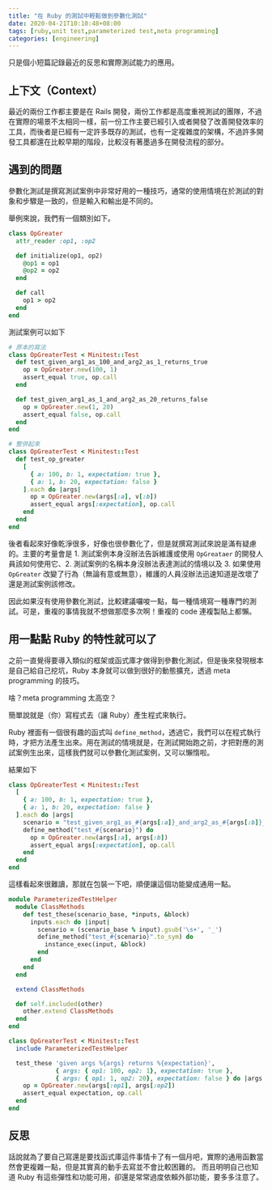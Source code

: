 ```yaml
---
title: "在 Ruby 的測試中輕鬆做到參數化測試"
date: 2020-04-21T10:10:48+08:00
tags: [ruby,unit test,parameterized test,meta programming]
categories: [engineering]
---
```


只是個小短篇記錄最近的反思和實際測試能力的應用。

## 上下文（Context）

最近的兩份工作都主要是在 Rails 開發，兩份工作都是高度重視測試的團隊，不過在實際的場景不太相同一樣，前一份工作主要已經引入或者開發了改善開發效率的工具，而後者是已經有一定許多既存的測試，也有一定複雜度的架構，不過許多開發工具都還在比較早期的階段，比較沒有著墨過多在開發流程的部分。

## 遇到的問題

參數化測試是撰寫測試案例中非常好用的一種技巧，通常的使用情境在於測試的對象和步驟是一致的，但是輸入和輸出是不同的。

舉例來說，我們有一個類別如下。

```ruby
class OpGreater
  attr_reader :op1, :op2

  def initialize(op1, op2)
    @op1 = op1
    @op2 = op2
  end

  def call
    op1 > op2
  end
end
```

測試案例可以如下

```ruby
# 原本的寫法
class OpGreaterTest < Minitest::Test
  def test_given_arg1_as_100_and_arg2_as_1_returns_true
    op = OpGreater.new(100, 1)
    assert_equal true, op.call
  end

  def test_given_arg1_as_1_and_arg2_as_20_returns_false
    op = OpGreater.new(1, 20)
    assert_equal false, op.call
  end
end

# 整併起來
class OpGreaterTest < Minitest::Test
  def test_op_greater
    [
      { a: 100, b: 1, expectation: true },
      { a: 1, b: 20, expectation: false }
    ].each do |args|
      op = OpGreater.new(args[:a], v[:b])
      assert_equal args[:expectation], op.call
    end
  end
end
```

後者看起來好像乾淨很多，好像也很參數化了，但是就撰寫測試來說是滿有疑慮的。主要的考量會是 1. 測試案例本身沒辦法告訴維護或使用 `OpGreataer` 的開發人員該如何使用它、2. 測試案例的名稱本身沒辦法表達測試的情境以及 3. 如果使用 `OpGreater` 改變了行為（無論有意或無意），維護的人員沒辦法迅速知道是改壞了還是測試案例該修改。

因此如果沒有使用參數化測試，比較建議囉唆一點，每一種情境寫一種專門的測試。可是，重複的事情我就不想做那麼多次啊！重複的 code 連複製貼上都懶。

## 用一點點 Ruby 的特性就可以了

之前一直覺得要導入類似的框架或函式庫才做得到參數化測試，但是後來發現根本是自己給自己挖坑，Ruby 本身就可以做到很好的動態擴充，透過 meta programming 的技巧。

啥？meta programming 太高空？

簡單說就是（你）寫程式去（讓 Ruby）產生程式來執行。

Ruby 裡面有一個很有趣的函式叫 `define_method`，透過它，我們可以在程式執行時，才把方法產生出來。用在測試的情境就是，在測試開始跑之前，才把對應的測試案例生出來，這樣我們就可以參數化測試案例，又可以懶惰啦。

結果如下

```ruby
class OpGreaterTest < Minitest::Test
  [
    { a: 100, b: 1, expectation: true },
    { a: 1, b: 20, expectation: false }
  ].each do |args|
    scenario = "test_given_arg1_as_#{args[:a]}_and_arg2_as_#{args[:b]}_returns_#{args[:expectation]}"
    define_method("test_#{scenario}") do
      op = OpGreater.new(args[:a], args[:b])
      assert_equal args[:expectation], op.call
    end
  end
end
```

這樣看起來很難讀，那就在包裝一下吧，順便讓這個功能變成通用一點。

```ruby
module ParameterizedTestHelper
  module ClassMethods
    def test_these(scenario_base, *inputs, &block)
      inputs.each do |input|
        scenario = (scenario_base % input).gsub('\s+', '_')
        define_method("test_#{scenario}".to_sym) do
          instance_exec(input, &block)
        end
      end
    end
  end

  extend ClassMethods

  def self.included(other)
    other.extend ClassMethods
  end
end

class OpGreaterTest < Minitest::Test
  include ParameterizedTestHelper

  test_these 'given args %{args} returns %{expectation}',
             { args: { op1: 100, op2: 1}, expectation: true },
             { args: { op1: 1, op2: 20}, expectation: false } do |args:, expectation:|
    op = OpGreater.new(args[:op1], args[:op2])
    assert_equal expectation, op.call
  end
end
```

## 反思

話說就為了要自己寫還是要找函式庫這件事情卡了有一個月吧，實際的通用函數當然會更複雜一點，但是其實真的動手去寫並不會比較困難的。
而且明明自己也知道 Ruby 有這些彈性和功能可用，卻還是常常過度依賴外部功能，要多多注意了。

